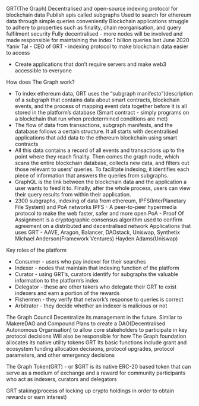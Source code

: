 GRT(The Graph)
Decentralised and open-source indexing protocol for blockchain data
Publish apis called subgraphs
Used to search for ethereum data through simple queries conveniently
Blockchain applications struggle to adhere to properties such as finality, chain reorganisation, and query fulfilment security
Fully decentralised - more nodes will be involved and made responsible for maintaining the index
1 billion queries last June 2020
Yaniv Tal - CEO of GRT - indexing protocol to make blockchain data easier to access
- Create applications that don’t require servers and make web3 accessible to everyone

How does The Graph work?
- To index ethereum data, GRT uses the “subgraph manifesto”(description of a subgraph that contains data about smart contracts, blockchain events, and the process of mapping event data together before it is all stored in the platform’s database (Smart contract - simply programs on a blockchain that run when predetermined conditions are met)
- The flow of data from transactions, subgraph manifests, and the database follows a certain structure. It all starts with decentralised applications that add data to the ethereum blockchain using smart contracts
- All this data contains a record of all events and transactions up to the point where they reach finality. Then comes the graph node, which scans the entire blockchain database, collects new data, and filters out those relevant to users’ queries. To facilitate indexing, it identifies each piece of information that answers the queries from subgraphs.
- GraphQL is the link between the blockchain data and the application a user wants to feed it to. Finally, after the whole process, users can view their query results from within their application.
- 2300 subgraphs, indexing of data from ethereum, IPFS(InterPlanetary File System) and PoA networks
IPFS - A peer-to-peer hypermedia protocol to make the web faster, safer and more open
PoA - Proof Of Assignment is a cryptographic consensus algorithm used to confirm agreement on a distributed and decentralised network
Applications that uses GRT - AAVE, Aragon, Balancer, DAOstack, Uniswap, Synthetix
Michael Anderson(Framework Ventures)
Hayden Adams(Uniswap)

Key roles of the platform 
- Consumer - users who pay indexer for their searches
- Indexer - nodes that maintain that indexing function of the platform
- Curator - using GRT’s, curators identify for subgraphs the valuable information to the platform’s index
- Delegator - these are other takers who delegate their GRT to exist indexers and earn a portion of the rewards
- Fishermen - they verify that network’s response to queries is correct
- Arbitrator - they decide whether an indexer is malicious or not

The Graph Council
Decentralize its management in the future. 
Similar to MakereDAO and Compound
Plans to create a DAO(Decentralised Autonomous Organisation) to allow core stakeholders to participate in key protocol decisions
Will also be responsible for how The Graph foundation allocates its native utility tokens GRT
Its basic functions include grant and ecosystem funding allocation decisions, protocol upgrades, protocol parameters, and other emergency decisions

The Graph Token(GRT) - or $GRT is its native ERC-20 based token that can serve as a medium of exchange and a reward for community participants who act as indexers, curators and delegators 

GRT staking(process of locking up crypto holdings in order to obtain rewards or earn interest)